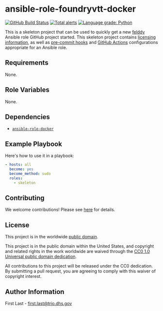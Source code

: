 # ansible-role-foundryvtt-docker #

[![GitHub Build Status](https://github.com/felddy/ansible-role-foundryvtt-docker/workflows/build/badge.svg)](https://github.com/felddy/ansible-role-foundryvtt-docker/actions)
[![Total alerts](https://img.shields.io/lgtm/alerts/g/felddy/ansible-role-foundryvtt-docker.svg?logo=lgtm&logoWidth=18)](https://lgtm.com/projects/g/felddy/ansible-role-foundryvtt-docker/alerts/)
[![Language grade: Python](https://img.shields.io/lgtm/grade/python/g/felddy/ansible-role-foundryvtt-docker.svg?logo=lgtm&logoWidth=18)](https://lgtm.com/projects/g/felddy/ansible-role-foundryvtt-docker/context:python)

This is a skeleton project that can be used to quickly get a new
[felddy](https://github.com/felddy) Ansible role GitHub project
started.  This skeleton project contains
[licensing information](LICENSE), as well as
[pre-commit hooks](https://pre-commit.com) and
[GitHub Actions](https://github.com/features/actions) configurations
appropriate for an Ansible role.

## Requirements ##

None.

## Role Variables ##

None.

## Dependencies ##

- [`ansible-role-docker`](https://github.com/cisagov/ansible-role-docker)

## Example Playbook ##

Here's how to use it in a playbook:

```yaml
- hosts: all
  become: yes
  become_method: sudo
  roles:
    - skeleton
```

## Contributing ##

We welcome contributions!  Please see [here](CONTRIBUTING.md) for
details.

## License ##

This project is in the worldwide [public domain](LICENSE).

This project is in the public domain within the United States, and
copyright and related rights in the work worldwide are waived through
the [CC0 1.0 Universal public domain
dedication](https://creativecommons.org/publicdomain/zero/1.0/).

All contributions to this project will be released under the CC0
dedication. By submitting a pull request, you are agreeing to comply
with this waiver of copyright interest.

## Author Information ##

First Last - <first.last@trio.dhs.gov>
